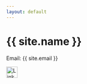 ```yaml
---
layout: default
---
```


# {{ site.name }}
Email: {{ site.email }}

<!-- LinkedIn logo with link -->
[<img src="/assets/images/linkedin-logo.png" alt="LinkedIn" style="width: 30px; height: 30px;">](https://www.linkedin.com/in/colby-k)
